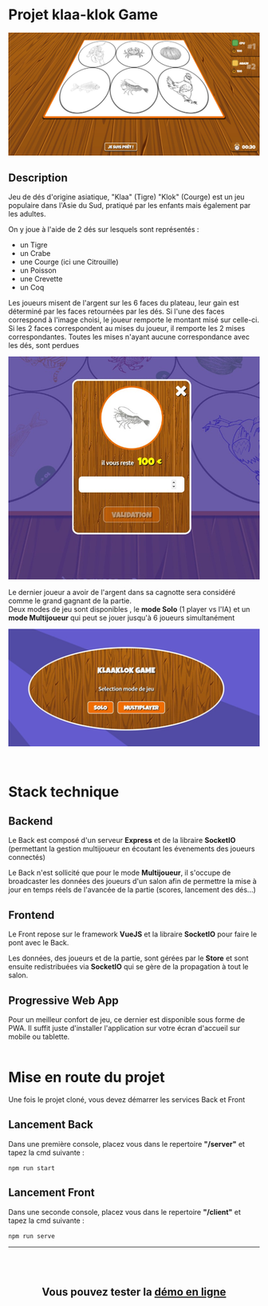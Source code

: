 # Projet klaa-klok Game

![Klaa Klok Game](/client/public/img/screen/faces.jpg "Le jeu du Klaa Klok")

## Description

<p>
    Jeu de dés d'origine asiatique, "Klaa" (Tigre) "Klok" (Courge) est un jeu populaire dans l'Asie du Sud, pratiqué par les enfants mais également par les adultes.    
</p>
<p>
On y joue à l'aide de 2 dés sur lesquels sont représentés : 
</p>
<ul>
<li>un Tigre</li>
<li>un Crabe</li>
<li>une Courge (ici une Citrouille)</li>
<li>un Poisson</li>
<li>une Crevette</li>
<li>un Coq</li>
</ul>
<p>Les joueurs misent de l'argent sur les 6 faces du plateau, leur gain est déterminé par les faces retournées par les dés. Si l'une des faces correspond à l'image choisi, le joueur remporte le montant misé sur celle-ci. Si les 2 faces correspondent au mises du joueur, il remporte les 2 mises correspondantes. Toutes les mises n'ayant aucune correspondance avec les dés, sont perdues
</p>

![Formulaire de mise](/client/public/img/screen/mise.jpg "Formulaire de mise")

<p>
Le dernier joueur a avoir de l'argent dans sa cagnotte sera considéré comme le grand gagnant de la partie.<br>
Deux modes de jeu sont disponibles , le <strong>mode Solo</strong> (1 player vs l'IA) et un <strong>mode Multijoueur</strong> qui peut se jouer jusqu'à 6 joueurs simultanément
</p>

![Modes de jeu](/client/public/img/screen/modes.jpg "Modes de jeu")

<br>

# Stack technique

## Backend

Le Back est composé d'un serveur <strong>Express</strong> et de la libraire <strong>SocketIO</strong> (permettant la gestion multijoueur en écoutant les évenements des joueurs connectés)

Le Back n'est sollicité que pour le mode **Multijoueur**, il s'occupe de broadcaster les données des joueurs d'un salon afin de permettre la mise à jour en temps réels de l'avancée de la partie (scores, lancement des dés...)

## Frontend

Le Front repose sur le framework **VueJS** et la libraire **SocketIO** pour faire le pont avec le Back.

Les données, des joueurs et de la partie, sont gérées par le **Store** et sont ensuite redistribuées via **SocketIO** qui se gère de la propagation à tout le salon.

## Progressive Web App

Pour un meilleur confort de jeu, ce dernier est disponible sous forme de PWA.
Il suffit juste d'installer l'application sur votre écran d'accueil sur mobile ou tablette.
<br>
<br>

# Mise en route du projet

Une fois le projet cloné, vous devez démarrer les services Back et Front

## Lancement Back

Dans une première console, placez vous dans le repertoire **"/server"** et tapez la cmd suivante :

```
npm run start
```

## Lancement Front

Dans une seconde console, placez vous dans le repertoire **"/client"** et tapez la cmd suivante :

```
npm run serve
```

---

<br>
<br>

<h2 align="center">
Vous pouvez tester la <a href="https://klaa-klok.netlify.app/" target="_blank">démo en ligne</a>
</h2>
